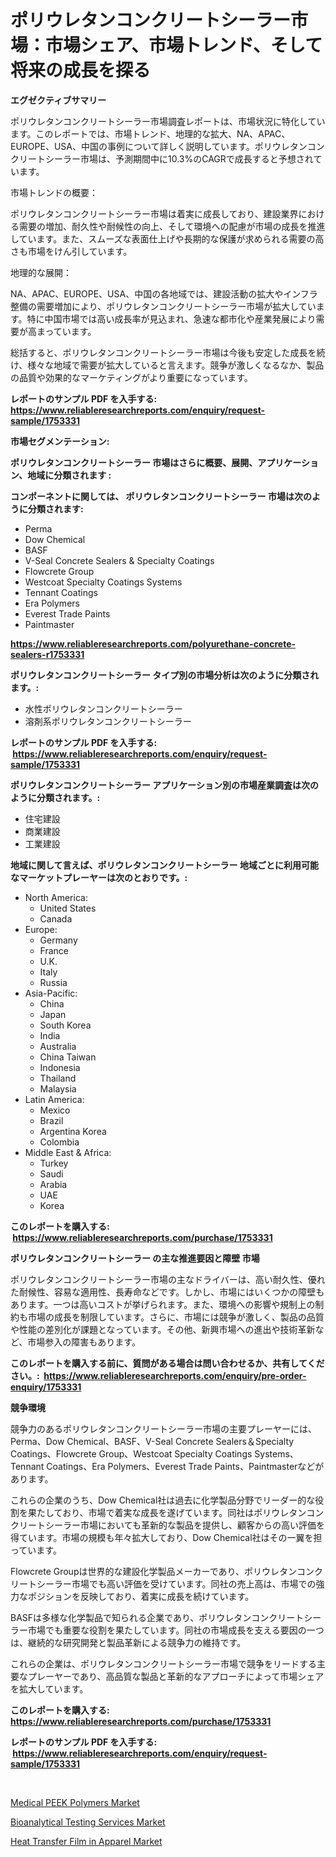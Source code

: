 <p><h1>ポリウレタンコンクリートシーラー市場：市場シェア、市場トレンド、そして将来の成長を探る</h1></p><p><strong>エグゼクティブサマリー</strong></p>
<p><p>ポリウレタンコンクリートシーラー市場調査レポートは、市場状況に特化しています。このレポートでは、市場トレンド、地理的な拡大、NA、APAC、EUROPE、USA、中国の事例について詳しく説明しています。ポリウレタンコンクリートシーラー市場は、予測期間中に10.3%のCAGRで成長すると予想されています。</p><p>市場トレンドの概要：</p><p>ポリウレタンコンクリートシーラー市場は着実に成長しており、建設業界における需要の増加、耐久性や耐候性の向上、そして環境への配慮が市場の成長を推進しています。また、スムーズな表面仕上げや長期的な保護が求められる需要の高さも市場をけん引しています。</p><p>地理的な展開：</p><p>NA、APAC、EUROPE、USA、中国の各地域では、建設活動の拡大やインフラ整備の需要増加により、ポリウレタンコンクリートシーラー市場が拡大しています。特に中国市場では高い成長率が見込まれ、急速な都市化や産業発展により需要が高まっています。</p><p>総括すると、ポリウレタンコンクリートシーラー市場は今後も安定した成長を続け、様々な地域で需要が拡大していると言えます。競争が激しくなるなか、製品の品質や効果的なマーケティングがより重要になっています。</p></p>
<p><strong>レポートのサンプル PDF を入手する: <a href="https://www.reliableresearchreports.com/enquiry/request-sample/1753331">https://www.reliableresearchreports.com/enquiry/request-sample/1753331</a></strong></p>
<p><strong>市場セグメンテーション:</strong></p>
<p><strong> ポリウレタンコンクリートシーラー 市場はさらに概要、展開、アプリケーション、地域に分類されます :</strong></p>
<p><strong>コンポーネントに関しては、 ポリウレタンコンクリートシーラー 市場は次のように分類されます: &nbsp;</strong></p>
<p><ul><li>Perma</li><li>Dow Chemical</li><li>BASF</li><li>V-Seal Concrete Sealers & Specialty Coatings</li><li>Flowcrete Group</li><li>Westcoat Specialty Coatings Systems</li><li>Tennant Coatings</li><li>Era Polymers</li><li>Everest Trade Paints</li><li>Paintmaster</li></ul></p>
<p><strong><a href="https://www.reliableresearchreports.com/polyurethane-concrete-sealers-r1753331">https://www.reliableresearchreports.com/polyurethane-concrete-sealers-r1753331</a></strong></p>
<p><strong> ポリウレタンコンクリートシーラー タイプ別の市場分析は次のように分類されます。:</strong></p>
<p><ul><li>水性ポリウレタンコンクリートシーラー</li><li>溶剤系ポリウレタンコンクリートシーラー</li></ul></p>
<p><strong>レポートのサンプル PDF を入手する: &nbsp;<a href="https://www.reliableresearchreports.com/enquiry/request-sample/1753331">https://www.reliableresearchreports.com/enquiry/request-sample/1753331</a></strong></p>
<p><strong> ポリウレタンコンクリートシーラー アプリケーション別の市場産業調査は次のように分類されます。:</strong></p>
<p><ul><li>住宅建設</li><li>商業建設</li><li>工業建設</li></ul></p>
<p><strong>地域に関して言えば、ポリウレタンコンクリートシーラー 地域ごとに利用可能なマーケットプレーヤーは次のとおりです。:</strong></p>
<p><ul>
    <li>
        North America:
        <ul>
            <li>United States</li>
            <li>Canada</li>
        </ul>
    </li>
    <li>
        Europe:
        <ul>
            <li>Germany</li>
            <li>France</li>
            <li>U.K.</li>
            <li>Italy</li>
            <li>Russia</li>
        </ul>
    </li>
    <li>
        Asia-Pacific:
        <ul>
            <li>China</li>
            <li>Japan</li>
            <li>South Korea</li>
            <li>India</li>
            <li>Australia</li>
            <li>China Taiwan</li>
            <li>Indonesia</li>
            <li>Thailand</li>
            <li>Malaysia</li>
        </ul>
    </li>
    <li>
        Latin America:
        <ul>
            <li>Mexico</li>
            <li>Brazil</li>
            <li>Argentina Korea</li>
            <li>Colombia</li>
        </ul>
    </li>
    <li>
        Middle East & Africa:
        <ul>
            <li>Turkey</li>
            <li>Saudi</li>
            <li>Arabia</li>
            <li>UAE</li>
            <li>Korea</li>
        </ul>
    </li>
    </ul></p>
<p><strong>このレポートを購入する: &nbsp;<a href="https://www.reliableresearchreports.com/purchase/1753331">https://www.reliableresearchreports.com/purchase/1753331</a></strong></p>
<p><strong>ポリウレタンコンクリートシーラー の主な推進要因と障壁 市場</strong></p>
<p><p>ポリウレタンコンクリートシーラー市場の主なドライバーは、高い耐久性、優れた耐候性、容易な適用性、長寿命などです。しかし、市場にはいくつかの障壁もあります。一つは高いコストが挙げられます。また、環境への影響や規制上の制約も市場の成長を制限しています。さらに、市場には競争が激しく、製品の品質や性能の差別化が課題となっています。その他、新興市場への進出や技術革新など、市場参入の障害もあります。</p></p>
<p><strong>このレポートを購入する前に、質問がある場合は問い合わせるか、共有してください。:&nbsp; <a href="https://www.reliableresearchreports.com/enquiry/pre-order-enquiry/1753331">https://www.reliableresearchreports.com/enquiry/pre-order-enquiry/1753331</a></strong></p>
<p><strong>競争環境</strong></p>
<p><p>競争力のあるポリウレタンコンクリートシーラー市場の主要プレーヤーには、Perma、Dow Chemical、BASF、V-Seal Concrete Sealers＆Specialty Coatings、Flowcrete Group、Westcoat Specialty Coatings Systems、Tennant Coatings、Era Polymers、Everest Trade Paints、Paintmasterなどがあります。</p><p>これらの企業のうち、Dow Chemical社は過去に化学製品分野でリーダー的な役割を果たしており、市場で着実な成長を遂げています。同社はポリウレタンコンクリートシーラー市場においても革新的な製品を提供し、顧客からの高い評価を得ています。市場の規模も年々拡大しており、Dow Chemical社はその一翼を担っています。</p><p>Flowcrete Groupは世界的な建設化学製品メーカーであり、ポリウレタンコンクリートシーラー市場でも高い評価を受けています。同社の売上高は、市場での強力なポジションを反映しており、着実に成長を続けています。</p><p>BASFは多様な化学製品で知られる企業であり、ポリウレタンコンクリートシーラー市場でも重要な役割を果たしています。同社の市場成長を支える要因の一つは、継続的な研究開発と製品革新による競争力の維持です。</p><p>これらの企業は、ポリウレタンコンクリートシーラー市場で競争をリードする主要なプレーヤーであり、高品質な製品と革新的なアプローチによって市場シェアを拡大しています。</p></p>
<p><strong>このレポートを購入する: &nbsp; <a href="https://www.reliableresearchreports.com/purchase/1753331">https://www.reliableresearchreports.com/purchase/1753331</a></strong></p>
<p><strong>レポートのサンプル PDF を入手する: &nbsp;<a href="https://www.reliableresearchreports.com/enquiry/request-sample/1753331">https://www.reliableresearchreports.com/enquiry/request-sample/1753331</a></strong><strong></strong></p>
<p>&nbsp;</p>
<p><p><a href="https://www.linkedin.com/pulse/medical-peek-polymers-market-size-focuses-dynamics-in-depth-0ix8e?trackingId=GxTDPVAbhBVd4jxj5wA1Ow%3D%3D">Medical PEEK Polymers Market</a></p><p><a href="https://github.com/lataunyatinikmelvin59ilbd0dv/Market-Research-Report-List-2/blob/main/bioanalytical-testing-services-market.md">Bioanalytical Testing Services Market</a></p><p><a href="https://www.linkedin.com/pulse/heat-transfer-film-apparel-market-size-growth-segmentation-ytlye?trackingId=RsnvpT1y7l4WZp4nYlru1w%3D%3D">Heat Transfer Film in Apparel Market</a></p></p>